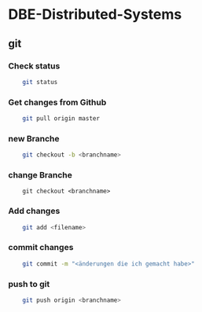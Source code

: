 # DBE-Distributed-Systems

## git

### Check status
```bash
    git status
```

### Get changes from Github
```bash
    git pull origin master  
```

### new Branche
```bash
    git checkout -b <branchname>
```

### change Branche
```
    git checkout <branchname>
```

### Add changes
```bash
    git add <filename>
```

### commit changes
```bash
    git commit -m "<änderungen die ich gemacht habe>"
```

### push to git
```bash
    git push origin <branchname>
```